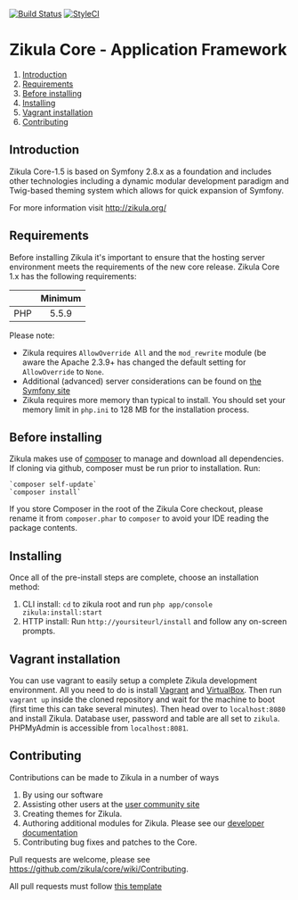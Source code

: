 [![Build Status](https://travis-ci.org/zikula/core.svg?branch=1.4)](https://travis-ci.org/zikula/core)
[![StyleCI](https://styleci.io/repos/781544/shield)](https://styleci.io/repos/781544)

Zikula Core - Application Framework
===================================

  1. [Introduction](#introduction)
  2. [Requirements](#requirements)
  3. [Before installing](#beforeinstalling)
  4. [Installing](#installing)
  5. [Vagrant installation](#vagrant)
  6. [Contributing](#contributing)

<a name="introduction"></a>
Introduction
------------

Zikula Core-1.5 is based on Symfony 2.8.x as a foundation and includes other technologies including a dynamic
modular development paradigm and Twig-based theming system which allows for quick expansion of Symfony.

For more information visit http://zikula.org/


<a name="requirements"></a>
Requirements
------------
Before installing Zikula it's important to ensure that the hosting server environment meets the requirements
of the new core release. Zikula Core 1.x has the following requirements:

|               | Minimum       |
| ------------- |:-------------:|
| PHP           | 5.5.9         |


Please note:

 - Zikula requires `AllowOverride All` and the `mod_rewrite` module (be aware the Apache 2.3.9+ has changed
   the default setting for `AllowOverride` to `None`.
 - Additional (advanced) server considerations can be found on
   [the Symfony site](http://symfony.com/doc/current/cookbook/configuration/web_server_configuration.html)
 - Zikula requires more memory than typical to install. You should set your memory limit in `php.ini` to 128 MB for the
   installation process.


<a name="beforeinstalling"></a>
Before installing
-----------------

Zikula makes use of [composer](http://getcomposer.org/) to manage and download all dependencies.
If cloning via github, composer must be run prior to installation. Run:

    `composer self-update`
    `composer install`

If you store Composer in the root of the Zikula Core checkout, please rename it from `composer.phar` to `composer`
to avoid your IDE reading the package contents.


<a name="installing"></a>
Installing
----------
Once all of the pre-install steps are complete, choose an installation method:

  1) CLI install: `cd` to zikula root and run `php app/console zikula:install:start`
  2) HTTP install: Run `http://yoursiteurl/install` and follow any on-screen prompts.


<a name="vagrant"></a>
Vagrant installation
--------------------
You can use vagrant to easily setup a complete Zikula development environment.
All you need to do is install [Vagrant](https://vagrantup.com) and
[VirtualBox](https://www.virtualbox.org/). Then run `vagrant up` inside the
cloned repository and wait for the machine to boot (first time this can take several minutes).
Then head over to `localhost:8080` and install Zikula.
Database user, password and table are all set to `zikula`.
PHPMyAdmin is accessible from `localhost:8081`.


<a name="contributing"></a>
Contributing
------------

Contributions can be made to Zikula in a number of ways

  1. By using our software
  2. Assisting other users at the [user community site](http://zikula.org/forum/)
  3. Creating themes for Zikula.
  4. Authoring additional modules for Zikula. Please see our [developer documentation](https://github.com/zikula/core/tree/1.4/src/docs/Core-2.0)
  5. Contributing bug fixes and patches to the Core.

Pull requests are welcome, please see https://github.com/zikula/core/wiki/Contributing.

All pull requests must follow [this template](https://github.com/zikula/core/wiki/Contributing#pull-request-template)
